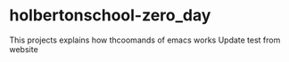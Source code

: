 # holbertonschool-zero_day

This projects explains how thcoomands of emacs works
Update test from website
